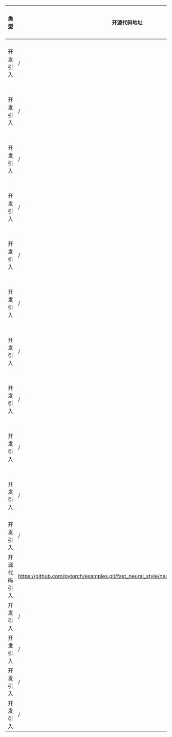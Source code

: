 | 类型     | 开源代码地址                                                       | 文件名                                          | 公网IP地址/公网URL地址/域名/邮箱地址 | 用途说明 |
|--------|--------------------------------------------------------------|----------------------------------------------|------------------------|----|
| 开发引入 | / | url.ini | https://bbs-img.huaweicloud.com/blogs/img/thumb/1591951315139_8989_1363.png | 下载测试图片 |
| 开发引入 | / | url.ini | https://download.pytorch.org/models/resnet18-5c106cde.pth | 下载权重文件 |
| 开发引入 | / | url.ini | https://download.pytorch.org/models/resnet34-333f7ec4.pth | 下载权重文件 |
| 开发引入 | / | url.ini | https://download.pytorch.org/models/resnet50-19c8e357.pth | 下载权重文件 |
| 开发引入 | / | url.ini | https://download.pytorch.org/models/resnet101-5d3b4d8f.pth | 下载权重文件 |
| 开发引入 | / | url.ini | https://download.pytorch.org/models/resnet152-b121ed2d.pth | 下载权重文件 |
| 开发引入 | / | url.ini | https://download.pytorch.org/models/resnext50_32x4d-7cdf4587.pth | 下载权重文件 |
| 开发引入 | / | url.ini | https://download.pytorch.org/models/resnext101_32x8d-8ba56ff5.pth | 下载权重文件 |
| 开发引入 | / | url.ini | https://download.pytorch.org/models/wide_resnet50_2-95faca4d.pth | 下载权重文件 |
| 开发引入 | / | url.ini | https://download.pytorch.org/models/wide_resnet101_2-32ee1156.pth | 下载权重文件 |
| 开发引入 | / | ResNet34_ID1594_for_PyTorch/models/resnet.py | https://arxiv.org/pdf/1605.07146.pdf | 论文地址 |
| 开源代码引入 | https://github.com/pytorch/examples.git/fast_neural_style/neural_style/transformer_net.py | ResNet34_ID1594_for_PyTorch/models/resnet.py | https://arxiv.org/abs/1512.03385 | 论文地址 |
| 开发引入 | / | ResNet34_ID1594_for_PyTorch/models/resnet.py | https://ngc.nvidia.com/catalog/model-scripts/nvidia:resnet_50_v1_5_for_pytorch | 相关说明 |
| 开发引入 | / | ResNet34_ID1594_for_PyTorch/models/resnet.py | https://arxiv.org/abs/1706.02677 | 论文地址 |
| 开发引入 | / | ResNet34_ID1594_for_PyTorch/models/resnet.py | https://arxiv.org/pdf/1512.03385.pdf | 论文地址 |
| 开发引入 | / | ResNet34_ID1594_for_PyTorch/models/resnet.py | https://arxiv.org/pdf/1611.05431.pdf | 论文地址 |
